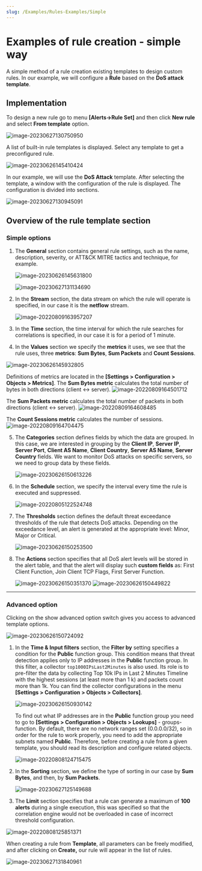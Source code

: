 ```yaml
---
slug: /Examples/Rules-Examples/Simple
---
```


# Examples of rule creation - simple way

A simple method of a rule creation existing templates to design custom rules. In our example, we will configure a **Rule** based on the **DoS attack template**.

## Implementation

To design a new rule go to menu **[Alerts->Rule Set]** and then click **New rule** and select **From template** option.

![image-20230627130750950](assets_Rule%20from%20template/image-20230627130750950.png)

A list of built-in rule templates is displayed. Select any template to get a preconfigured rule.

![image-20230626145410424](assets_Rule%20from%20template/image-20230626145410424.png)

In our example, we will use the **DoS Attack** template. After selecting the template, a window with the configuration of the rule is displayed. The configuration is divided into sections.

![image-20230627130945091](assets_Rule%20from%20template/image-20230627130945091.png)



## Overview of the rule template section

### Simple options

1. The **General** section contains general rule settings, such as the name, description, severity, or ATT&CK MITRE tactics and technique, for example.

   ![image-20230626145631800](assets_Rule%20from%20template/image-20230627131219124.png)

   ![image-20230627131134690](assets_Rule%20from%20template/image-20230627131134690.png)

   

2. In the **Stream** section, the data stream on which the rule will operate is specified, in our case it is the **netflow** stream.

   ![image-20220809163957207](assets_alert_rule_f_temp/image-20220809163957207.png)

3. In the **Time** section, the time interval for which the rule searches for correlations is specified, in our case it is for a period of 1 minute. 

4. In the **Values** section we specify the **metrics** it uses, we see that the rule uses, three **metrics**: **Sum Bytes**, **Sum Packets** and **Count Sessions**.

  ![image-20230626145932805](assets_Rule%20from%20template/image-20230626145932805.png)

  
  
  Definitions of metrics are located in the **[Settings > Configuration > Objects > Metrics]**. The **Sum Bytes metric** calculates the total number of bytes in both directions (client <-> server).  ![image-20220809164501712](assets_alert_rule_f_temp/image-20220809164501712.png)
  
  The **Sum Packets metric** calculates the total number of packets in both directions (client <-> server).
  ![image-20220809164608485](assets_alert_rule_f_temp/image-20220809164608485.png)
  
  The **Count Sessions metric** calculates the number of sessions.
   ![image-20220809164704475](assets_alert_rule_f_temp/image-20220809164704475.png)

5. The **Categories** section defines fields by which the data are grouped. In this case, we are interested in grouping by the **Client IP**, **Server IP**, **Server Port**, **Client AS Name**, **Client Country**, **Server AS Name**, **Server Country** fields. We want to monitor DoS attacks on specific servers, so we need to group data by these fields.

   ![image-20230626150613226](assets_Rule%20from%20template/image-20230626150613226.png)

6. In the **Schedule** section, we specify the interval every time the rule is executed and suppressed.

   ![image-20220805122524748](assets_alert_rule_f_temp/image-20220805122524748.png)

7. The **Thresholds** section defines the default threat exceedance thresholds of the rule that detects DoS attacks. Depending on the exceedance level, an alert is generated at the appropriate level: Minor, Major or Critical.

   ![image-20230626150253500](assets_Rule%20from%20template/image-20230626150253500.png)

8. The **Actions** section specifies that all DoS alert levels will be stored in the alert table, and that the alert will display such **custom fields** as:  First Client Function, Join Client TCP Flags, First Server Function.

   ![image-20230626150351370](assets_Rule%20from%20template/image-20230626150351370.png)
   ![image-20230626150449822](assets_Rule%20from%20template/image-20230626150449822.png)

   

---

###  Advanced option

Clicking on the show advanced option switch gives you access to advanced template options.

![image-20230626150724092](assets_Rule%20from%20template/image-20230626150724092.png)

1. In the **Time & Input filters** section, the **Filter by** setting specifies a condition for the **Public** function group. This condition means that threat detection applies only to IP addresses in the **Public** function group. In this filter, a collector `top1000IPsLast2Minutes` is also used. Its role is to pre-filter the data by collecting Top 10k IPs in Last 2 Minutes Timeline with the highest sessions (at least more than 1 k) and packets count more than 1k. You can find the collector configurations in the menu **[Settings > Configuration > Objects > Collectors]**.

   ![image-20230626150930142](assets_Rule%20from%20template/image-20230626150930142.png)

   To find out what IP addresses are in the **Public** function group you need to go to **[Settings > Configuration > Objects > Lookups]** - groups-function. By default, there are no network ranges set (0.0.0.0/32), so in order for the rule to work properly, you need to add the appropriate subnets named **Public**. Therefore, before creating a rule from a given template, you should read its description and configure related objects.

   ![image-20220808124715475](assets_alert_rule_f_temp/image-20220808124715475.png)

2. In the **Sorting** section, we define the type of sorting in our case by **Sum Bytes**, and then, by **Sum Packets**.

   ![image-20230627125149688](assets_Rule%20from%20template/image-20230627125149688.png)

   

3. The **Limit** section specifies that a rule can generate a maximum of **100 alerts** during a single execution, this was specified so that the correlation engine would not be overloaded in case of incorrect threshold configuration.

  ![image-20220808125851371](assets_alert_rule_f_temp/image-20220808125851371.png)

When creating a rule from **Template**, all parameters can be freely modified, and after clicking on **Create,** our rule will appear in the list of rules.

![image-20230627131840961](assets_Rule%20from%20template/image-20230627131840961.png)
